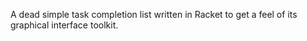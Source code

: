 A dead simple task completion list written in Racket to get a feel of its
graphical interface toolkit.

